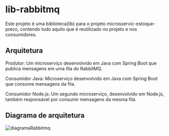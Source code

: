 # lib-rabbitmq

Este projeto é uma biblioteca(lib) para o projeto microsservic-estoque-preco, contendo tudo aquilo que é reutilizado no projeto e nos consumidores.

## Arquitetura

Produtor: Um microserviço desenvolvido em Java com Spring Boot que publica mensagens em uma fila do RabbitMQ.

Consumidor Java: Microserviço desenvolvido em Java com Spring Boot que consome mensagens da fila.

Consumidor Node.js: Um segundo microserviço, desenvolvido em Node.js, também responsável por consumir mensagens da mesma fila.

## Diagrama de arquitetura

![diagramaRabbitmq](https://github.com/user-attachments/assets/0ea28ae0-e961-45d2-bac3-059eadffc22d)
